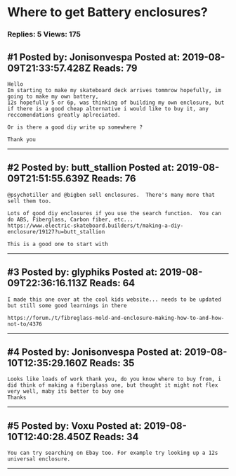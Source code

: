 # Where to get Battery enclosures?

### Replies: 5 Views: 175

## \#1 Posted by: Jonisonvespa Posted at: 2019-08-09T21:33:57.428Z Reads: 79

```
Hello
Im starting to make my skateboard deck arrives tommrow hopefully, im going to make my own battery, 
12s hopefully 5 or 6p, was thinking of building my own enclosure, but if there is a good cheap alternative i would like to buy it, any reccomendations greatly aplreciated.

Or is there a good diy write up somewhere ?

Thank you
```

---
## \#2 Posted by: butt_stallion Posted at: 2019-08-09T21:51:55.639Z Reads: 76

```
@psychotiller and @bigben sell enclosures.  There's many more that sell them too.

Lots of good diy enclosures if you use the search function.  You can do ABS, Fiberglass, Carbon fiber, etc...
https://www.electric-skateboard.builders/t/making-a-diy-enclosure/19127?u=butt_stallion

This is a good one to start with
```

---
## \#3 Posted by: glyphiks Posted at: 2019-08-09T22:36:16.113Z Reads: 64

```
I made this one over at the cool kids website... needs to be updated but still some good learnings in there

https://forum./t/fibreglass-mold-and-enclosure-making-how-to-and-how-not-to/4376
```

---
## \#4 Posted by: Jonisonvespa Posted at: 2019-08-10T12:35:29.160Z Reads: 35

```
Looks like loads of work thank you, do you know where to buy from, i did think of making a fiberglass one, but thought it might not flex very well, maby its better to buy one 
Thanks
```

---
## \#5 Posted by: Voxu Posted at: 2019-08-10T12:40:28.450Z Reads: 34

```
You can try searching on Ebay too. For example try looking up a 12s universal enclosure.
```

---
